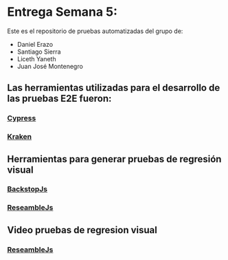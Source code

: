 # Entrega Semana 5:

Este es el repositorio de pruebas automatizadas del grupo de: 
- Daniel Erazo
- Santiago Sierra
- Liceth Yaneth
- Juan José Montenegro

 ## Las herramientas utilizadas para el desarrollo de las pruebas E2E fueron:

### [Cypress](/cypress_tests)
### [Kraken](/kraken_tests)


## Herramientas para generar pruebas de regresión visual
### [BackstopJs](https://github.com/danierazome/Pruebas-automatizadas/wiki/Backstop-JS)
### [ReseambleJs](https://github.com/danierazome/Pruebas-automatizadas/wiki/Resemble-JS)

## Video pruebas de regresion visual
### [ReseambleJs](https://www.canva.com/design/DAFg_LmmlXg/-C1rvW_CrOl7-FpunaBH5w/edit?utm_content=DAFg_LmmlXg&utm_campaign=designshare&utm_medium=link2&utm_source=sharebutton)
